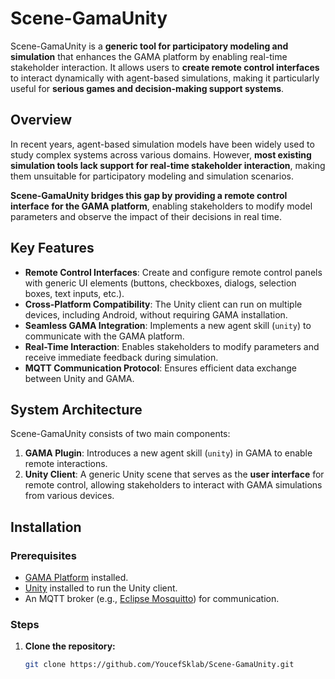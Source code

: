 # Scene-GamaUnity

Scene-GamaUnity is a **generic tool for participatory modeling and simulation** that enhances the GAMA platform by enabling real-time stakeholder interaction. It allows users to **create remote control interfaces** to interact dynamically with agent-based simulations, making it particularly useful for **serious games and decision-making support systems**.

## Overview

In recent years, agent-based simulation models have been widely used to study complex systems across various domains. However, **most existing simulation tools lack support for real-time stakeholder interaction**, making them unsuitable for participatory modeling and simulation scenarios.

**Scene-GamaUnity bridges this gap by providing a remote control interface for the GAMA platform**, enabling stakeholders to modify model parameters and observe the impact of their decisions in real time.

## Key Features

- **Remote Control Interfaces**: Create and configure remote control panels with generic UI elements (buttons, checkboxes, dialogs, selection boxes, text inputs, etc.).
- **Cross-Platform Compatibility**: The Unity client can run on multiple devices, including Android, without requiring GAMA installation.
- **Seamless GAMA Integration**: Implements a new agent skill (`unity`) to communicate with the GAMA platform.
- **Real-Time Interaction**: Enables stakeholders to modify parameters and receive immediate feedback during simulation.
- **MQTT Communication Protocol**: Ensures efficient data exchange between Unity and GAMA.

## System Architecture

Scene-GamaUnity consists of two main components:

1. **GAMA Plugin**: Introduces a new agent skill (`unity`) in GAMA to enable remote interactions.
2. **Unity Client**: A generic Unity scene that serves as the **user interface** for remote control, allowing stakeholders to interact with GAMA simulations from various devices.

## Installation

### Prerequisites

- [GAMA Platform](https://gama-platform.org/) installed.
- [Unity](https://unity.com/) installed to run the Unity client.
- An MQTT broker (e.g., [Eclipse Mosquitto](https://mosquitto.org/)) for communication.

### Steps

1. **Clone the repository:**
   ```bash
   git clone https://github.com/YoucefSklab/Scene-GamaUnity.git
